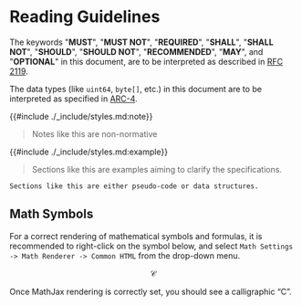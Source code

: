 # Reading Guidelines

The keywords "**MUST**", "**MUST NOT**", "**REQUIRED**", "**SHALL**", "**SHALL NOT**",
"**SHOULD**", "**SHOULD NOT**", "**RECOMMENDED**", "**MAY**", and "**OPTIONAL**"
in this document, are to be interpreted as described in [RFC 2119](https://datatracker.ietf.org/doc/html/rfc2119).

The data types (like `uint64`, `byte[]`, etc.) in this document are to be interpreted
as specified in [ARC-4](https://dev.algorand.co/arc-standards/arc-0004).

{{#include ./_include/styles.md:note}}
> Notes like this are non-normative

{{#include ./_include/styles.md:example}}
> Sections like this are examples aiming to clarify the specifications.

```text
Sections like this are either pseudo-code or data structures.
```

## Math Symbols

For a correct rendering of mathematical symbols and formulas, it is recommended to
right-click on the symbol below, and select `Math Settings -> Math Renderer -> Common
HTML` from the drop-down menu.

$$
\mathcal{C}
$$

Once MathJax rendering is correctly set, you should see a calligraphic “C”.
